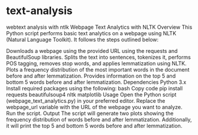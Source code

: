 # text-analysis
webtext analysis with ntlk
Webpage Text Analytics with NLTK
Overview
This Python script performs basic text analytics on a webpage using NLTK (Natural Language Toolkit). It follows the steps outlined below:

Downloads a webpage using the provided URL using the requests and BeautifulSoup libraries.
Splits the text into sentences, tokenizes it, performs POS tagging, removes stop words, and applies lemmatization using NLTK.
Plots a frequency distribution of the most important words in the document before and after lemmatization.
Provides information on the top 5 and bottom 5 words before and after lemmatization.
Dependencies
Python 3.x
Install required packages using the following:
bash
Copy code
pip install requests beautifulsoup4 nltk matplotlib
Usage
Open the Python script (webpage_text_analytics.py) in your preferred editor.
Replace the webpage_url variable with the URL of the webpage you want to analyze.
Run the script.
Output
The script will generate two plots showing the frequency distribution of words before and after lemmatization. Additionally, it will print the top 5 and bottom 5 words before and after lemmatization.
